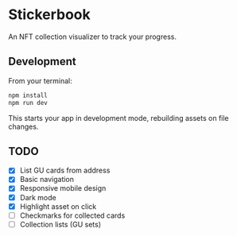 # Stickerbook

An NFT collection visualizer to track your progress.

## Development

From your terminal:

```sh
npm install
npm run dev
```

This starts your app in development mode, rebuilding assets on file changes.

## TODO

- [x] List GU cards from address
- [x] Basic navigation
- [x] Responsive mobile design
- [x] Dark mode
- [x] Highlight asset on click
- [ ] Checkmarks for collected cards
- [ ] Collection lists (GU sets)
